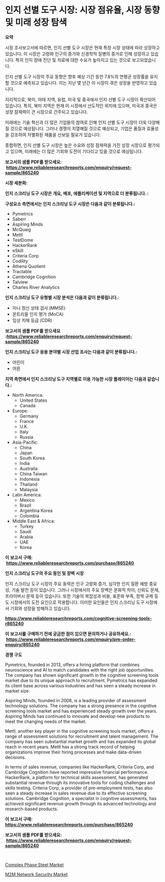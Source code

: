 <p><h1>인지 선별 도구 시장: 시장 점유율, 시장 동향 및 미래 성장 탐색</h1></p><p><strong>요약</strong></p>
<p><p>시장 조사보고서에 따르면, 인지 선별 도구 시장은 현재 특정 시장 상태에 따라 성장하고 있습니다. 이 시장은 고령화 인구의 증가와 신경학적 질병의 증가로 인해 성장하고 있습니다. 특히 인지 장애 진단 및 치료에 대한 수요가 높아지고 있는 것으로 보고되었습니다.</p><p>인지 선별 도구 시장의 주요 동향은 향후 예상 기간 동안 7.8%의 연평균 성장률을 유지할 것으로 예측되고 있습니다. 이는 지난 몇 년간 이 시장이 겪은 성장을 반영하고 있습니다.</p><p>지리적으로, 북미, 아태 지역, 유럽, 미국 및 중국에서 인지 선별 도구 시장이 확산되어 있습니다. 특히, 북미 지역은 현재 이 시장에서 선도적인 위치에 있으며, 미국과 중국은 성장 잠재력이 큰 시장으로 간주되고 있습니다.</p><p>미래에는 기술 혁신과 더 많은 기업들의 참여로 인해 인지 선별 도구 시장이 더욱 다양해질 것으로 예상됩니다. 그러나 경쟁이 치열해질 것으로 예상되고, 기업은 품질과 효율성을 강조하여 차별화된 제품을 선보일 필요가 있습니다.</p><p>종합하면, 인지 선별 도구 시장은 높은 수요와 성장 잠재력을 가진 성장 시장으로 평가되고 있으며, 미래에는 더 많은 기회와 도전이 기다리고 있을 것으로 예상됩니다.</p></p>
<p><strong>보고서의 샘플 PDF를 받으세요: &nbsp;<a href="https://www.reliableresearchreports.com/enquiry/request-sample/865240">https://www.reliableresearchreports.com/enquiry/request-sample/865240</a></strong></p>
<p><strong>시장 세분화:</strong></p>
<p><strong> 인지 스크리닝 도구 시장은 개요, 배포, 애플리케이션 및 지역으로 더 분류됩니다. :</strong></p>
<p><strong>구성요소 측면에서는 인지 스크리닝 도구 시장은 다음과 같이 분류됩니다.:</strong></p>
<p><ul><li>Pymetrics</li><li>Saberr</li><li>Aspiring Minds</li><li>McQuaig</li><li>Mettl</li><li>TestDome</li><li>HackerRank</li><li>eSkill</li><li>Criteria Corp</li><li>Codility</li><li>Athena Quotient</li><li>Tractable</li><li>Cambridge Cognition</li><li>Talview</li><li>Charles River Analytics</li></ul></p>
<p><strong> 인지 스크리닝 도구 유형별 시장 분석은 다음과 같이 분류됩니다.:</strong></p>
<p><ul><li>미니 정신 상태 검사 (MMSE)</li><li>몬트리올 인지 평가 (MoCA)</li><li>임상 치매 등급 (CDR)</li></ul></p>
<p><strong>보고서의 샘플 PDF를 받으세요 :<a href="https://www.reliableresearchreports.com/enquiry/request-sample/865240">https://www.reliableresearchreports.com/enquiry/request-sample/865240</a></strong></p>
<p><strong> 인지 스크리닝 도구 응용 분야별 시장 산업 조사는 다음과 같이 분류됩니다.:</strong></p>
<p><ul><li>어린이</li><li>어른</li></ul></p>
<p><strong>지역 측면에서 인지 스크리닝 도구 지역별로 이용 가능한 시장 플레이어는 다음과 같습니다.:</strong></p>
<p><ul>
    <li>
        North America:
        <ul>
            <li>United States</li>
            <li>Canada</li>
        </ul>
    </li>
    <li>
        Europe:
        <ul>
            <li>Germany</li>
            <li>France</li>
            <li>U.K.</li>
            <li>Italy</li>
            <li>Russia</li>
        </ul>
    </li>
    <li>
        Asia-Pacific:
        <ul>
            <li>China</li>
            <li>Japan</li>
            <li>South Korea</li>
            <li>India</li>
            <li>Australia</li>
            <li>China Taiwan</li>
            <li>Indonesia</li>
            <li>Thailand</li>
            <li>Malaysia</li>
        </ul>
    </li>
    <li>
        Latin America:
        <ul>
            <li>Mexico</li>
            <li>Brazil</li>
            <li>Argentina Korea</li>
            <li>Colombia</li>
        </ul>
    </li>
    <li>
        Middle East & Africa:
        <ul>
            <li>Turkey</li>
            <li>Saudi</li>
            <li>Arabia</li>
            <li>UAE</li>
            <li>Korea</li>
        </ul>
    </li>
    </ul></p>
<p><strong>이 보고서 구매: &nbsp;<a href="https://www.reliableresearchreports.com/purchase/865240">https://www.reliableresearchreports.com/purchase/865240</a></strong></p>
<p><strong>인지 스크리닝 도구의 주요 동인 및 장벽 시장</strong></p>
<p><p>인지 스크리닝 도구 시장의 주요 동력은 인구 고령화 증가, 심각한 인지 질환 예방 중요성, 기술 발전 등이 있습니다. 그러나 시장에서의 주요 장벽은 문화적 차이, 신뢰도 문제, 프라이버시 문제 등이 있습니다. 또한 기술의 복잡성과 비용, 표준화 부족, 정책 규제 등도 시장에서의 도전 요인으로 작용합니다. 이러한 요인들은 인지 스크리닝 도구 시장에서 기회와 성장을 방해하고 있습니다.</p></p>
<p><strong><a href="https://www.reliableresearchreports.com/cognitive-screening-tools-r865240">https://www.reliableresearchreports.com/cognitive-screening-tools-r865240</a></strong></p>
<p><strong>이 보고서를 구매하기 전에 궁금한 점이 있으면 문의하거나 공유하세요.: &nbsp;<a href="https://www.reliableresearchreports.com/enquiry/pre-order-enquiry/865240">https://www.reliableresearchreports.com/enquiry/pre-order-enquiry/865240</a></strong></p>
<p><strong>경쟁 구도</strong></p>
<p><p>Pymetrics, founded in 2013, offers a hiring platform that combines neuroscience and AI to match candidates with the right job opportunities. The company has shown significant growth in the cognitive screening tools market due to its unique approach to recruitment. Pymetrics has expanded its client base across various industries and has seen a steady increase in market size.</p><p>Aspiring Minds, founded in 2008, is a leading provider of assessment technology solutions. The company has a strong presence in the cognitive screening tools market and has experienced steady growth over the years. Aspiring Minds has continued to innovate and develop new products to meet the changing needs of the market.</p><p>Mettl, another key player in the cognitive screening tools market, offers a range of assessment solutions for recruitment and talent management. The company has seen substantial market growth and has expanded its global reach in recent years. Mettl has a strong track record of helping organizations improve their hiring processes and make data-driven decisions.</p><p>In terms of sales revenue, companies like HackerRank, Criteria Corp, and Cambridge Cognition have reported impressive financial performance. HackerRank, a platform for technical skills assessment, has generated substantial revenue through its innovative tools for coding challenges and skills testing. Criteria Corp, a provider of pre-employment tests, has also seen a steady increase in sales revenue due to its effective screening solutions. Cambridge Cognition, a specialist in cognitive assessments, has achieved significant revenue growth through its advanced technology and research-based products.</p></p>
<p><strong>이 보고서 구매: &nbsp; <a href="https://www.reliableresearchreports.com/purchase/865240">https://www.reliableresearchreports.com/purchase/865240</a></strong></p>
<p><strong>보고서의 샘플 PDF를 받으세요: &nbsp;<a href="https://www.reliableresearchreports.com/enquiry/request-sample/865240">https://www.reliableresearchreports.com/enquiry/request-sample/865240</a></strong><strong></strong></p>
<p>&nbsp;</p>
<p><p><a href="https://fearless-okapi-6c8.notion.site/Complex-Phase-Steel-Market-Size-Growth-Outlook-from-2024-to-2031-projecting-at-Market-s-Trends-Ana-c1d4d10cf3fd46b38359b774a11f3639">Complex Phase Steel Market</a></p><p><a href="https://github.com/GroverBarry/Market-Research-Report-List-4/blob/main/m2m-network-security-market.md">M2M Network Security Market</a></p></p>